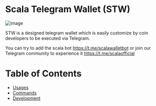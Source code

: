 # Scala Telegram Wallet (STW)

![image](https://user-images.githubusercontent.com/630603/154652605-a4f74e2a-1225-4ec9-b82b-d756a362e3d9.png)

STW is a designed telegram wallet which is easily customize by coin developers to be executed via Telegram.

You can try to add the scala bot https://t.me/scalawalletbot or join our Telegram community to experience it https://t.me/scalaofficial

# Table of Contents
* [Usages](doc/usages.md)
* [Commands](doc/commands.md)
* [Development](doc/development.md)




